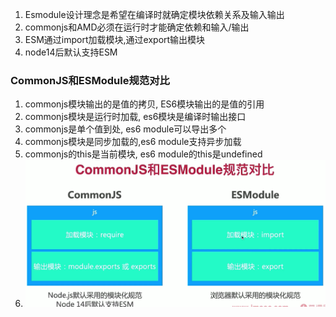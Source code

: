 1. Esmodule设计理念是希望在编译时就确定模块依赖关系及输入输出
2. commonjs和AMD必须在运行时才能确定依赖和输入/输出
3. ESM通过import加载模块,通过export输出模块
4. node14后默认支持ESM

### CommonJS和ESModule规范对比
1. commonjs模块输出的是值的拷贝, ES6模块输出的是值的引用
2. commonjs模块是运行时加载, es6模块是编译时输出接口
3. commonjs是单个值到处, es6 module可以导出多个 
4. commonjs模块是同步加载的,es6 module支持异步加载
5. commonjs的this是当前模块, es6 module的this是undefined
6. ![avatar](cjs&esm规范对比.png)
